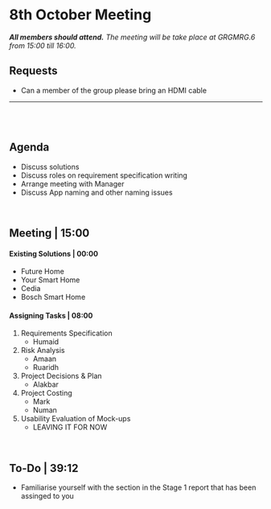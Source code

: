 # 8th October Meeting

_**All members should attend.**_
_The meeting will be take place at GRGMRG.6 from 15:00 till 16:00._

## Requests
- Can a member of the group please bring an HDMI cable

---


<br/><br/>

## Agenda
- Discuss solutions
- Discuss roles on requirement specification writing
- Arrange meeting with Manager
- Discuss App naming and other naming issues

<br/>

## Meeting | 15:00

#### Existing Solutions | 00:00
- Future Home
- Your Smart Home
- Cedia
- Bosch Smart Home

#### Assigning Tasks | 08:00
1. Requirements Specification
    - Humaid
2. Risk Analysis
    - Amaan
    - Ruaridh
3. Project Decisions & Plan
    - Alakbar
4. Project Costing
    - Mark
    - Numan
5. Usability Evaluation of Mock-ups
    - LEAVING IT FOR NOW

<br/>

## To-Do | 39:12
- Familiarise yourself with the section in the Stage 1 report that has been assinged to you
